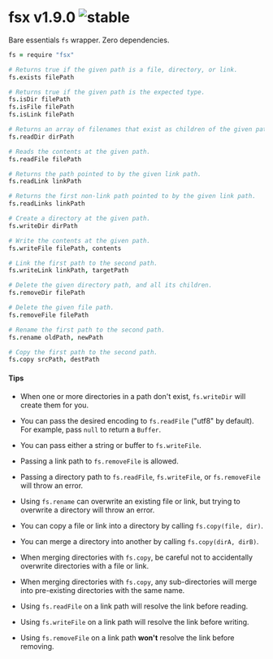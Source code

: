 
# fsx v1.9.0 ![stable](https://img.shields.io/badge/stability-stable-4EBA0F.svg?style=flat)

Bare essentials `fs` wrapper. Zero dependencies.

```coffee
fs = require "fsx"

# Returns true if the given path is a file, directory, or link.
fs.exists filePath

# Returns true if the given path is the expected type.
fs.isDir filePath
fs.isFile filePath
fs.isLink filePath

# Returns an array of filenames that exist as children of the given path.
fs.readDir dirPath

# Reads the contents at the given path.
fs.readFile filePath

# Returns the path pointed to by the given link path.
fs.readLink linkPath

# Returns the first non-link path pointed to by the given link path.
fs.readLinks linkPath

# Create a directory at the given path.
fs.writeDir dirPath

# Write the contents at the given path.
fs.writeFile filePath, contents

# Link the first path to the second path.
fs.writeLink linkPath, targetPath

# Delete the given directory path, and all its children.
fs.removeDir filePath

# Delete the given file path.
fs.removeFile filePath

# Rename the first path to the second path.
fs.rename oldPath, newPath

# Copy the first path to the second path.
fs.copy srcPath, destPath
```

#### Tips

- When one or more directories in a path don't exist, `fs.writeDir` will create them for you.

- You can pass the desired encoding to `fs.readFile` ("utf8" by default). For example, pass `null` to return a `Buffer`.

- You can pass either a string or buffer to `fs.writeFile`.

- Passing a link path to `fs.removeFile` is allowed.

- Passing a directory path to `fs.readFile`, `fs.writeFile`, or `fs.removeFile` will throw an error.

- Using `fs.rename` can overwrite an existing file or link, but trying to overwrite a directory will throw an error.

- You can copy a file or link into a directory by calling `fs.copy(file, dir)`.

- You can merge a directory into another by calling `fs.copy(dirA, dirB)`.

- When merging directories with `fs.copy`, be careful not to accidentally overwrite directories with a file or link.

- When merging directories with `fs.copy`, any sub-directories will merge into pre-existing directories with the same name.

- Using `fs.readFile` on a link path will resolve the link before reading.

- Using `fs.writeFile` on a link path will resolve the link before writing.

- Using `fs.removeFile` on a link path **won't** resolve the link before removing.

